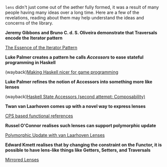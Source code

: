 `lens` didn't just come out of the aether fully formed, it was a result of many people having many ideas over a long time. Here are a few of the revelations, reading about them may help understand the ideas and concerns of the library.

**Jeremy Gibbons and Bruno C. d. S. Oliveira demonstrate that Traversals encode the Iterator pattern**

[The Essence of the Iterator Pattern](http://www.cs.ox.ac.uk/jeremy.gibbons/publications/iterator.pdf)

**Luke Palmer creates a pattern he calls _Accessors_ to ease stateful programming in Haskell**

(wayback)[Making Haskell nicer for game programming](http://web.archive.org/web/20080515203207/http://luqui.org/blog/archives/2007/07/26/making-haskell-nicer-for-game-programming/)

**Luke Palmer refines the notion of Accessors into something more like lenses**

(wayback)[Haskell State Accessors (second attempt: Composability)](http://web.archive.org/web/20071023064034/http://luqui.org/blog/archives/2007/08/05/haskell-state-accessors-second-attempt-composability/)

**Twan van Laarhoven comes up with a novel way to express lenses**

[CPS based functional references](http://www.twanvl.nl/blog/haskell/cps-functional-references)

**Russel O'Connor realises such lenses can support polymorphic update**

[Polymorphic Update with van Laarhoven Lenses](http://r6.ca/blog/20120623T104901Z.html)

**Edward Kmett realises that by changing the constraint on the Functor, it is possible to have lens-like things like Getters, Setters, and Traversals**

[Mirrored Lenses](http://comonad.com/reader/2012/mirrored-lenses/)